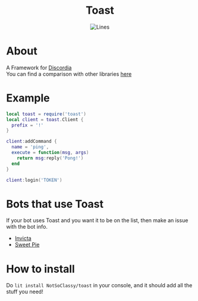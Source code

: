 <h1 align="center">Toast</h1>
<p align="center">
  <img alt="Lines" src="https://img.shields.io/tokei/lines/github/notsoclassy/toast?style=flat-square">
</p>

# About

A Framework for [Discordia](https://github.com/SinisterRectus/Discordia) <br>
You can find a comparison with other libraries [here](https://sovietkitsune.github.io/SuperToast/topics/comparison/)

# Example

```lua
local toast = require('toast')
local client = toast.Client {
  prefix = '!'
}

client:addCommand {
  name = 'ping',
  execute = function(msg, args)
    return msg:reply('Pong!')
  end
}

client:login('TOKEN')
```

# Bots that use Toast

If your bot uses Toast and you want it to be on the list, then make an issue with the bot info.
* [Invicta](https://github.com/NotSoClassy/Invicta)
* [Sweet Pie](https://github.com/CozzyBro2/sweetpie)

# How to install

Do `lit install NotSoClassy/toast` in your console, and it should add all the stuff you need!
